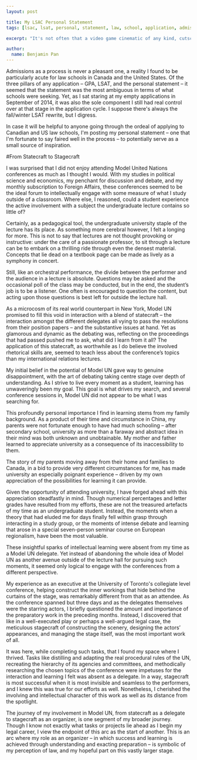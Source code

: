 ```yaml
---
layout: post

title: My LSAC Personal Statement
tags: [lsac, lsat, personal, statement, law, school, application, admissions]

excerpt: "It's not often that a video game cinematic of any kind, cutscene or trailer, measures up to even an even average sequence out of an unremarkable Hollywood film. Questionable voice acting, forgettable and pointless music (if there even is any), and bizarre editing are all too common."

author:
  name: Benjamin Pan
---
```


Admissions as a process is never a pleasant one, a reality I found to be particularly acute for law schools in Canada and the United States. Of the three pillars of any application – GPA, LSAT, and the personal statement – it seemed that the statement was the most ambiguous in terms of what schools were seeking. Yet, as I sat staring at my empty applications in September of 2014, it was also the sole component I still had real control over at that stage in the application cycle. I suppose there's always the fall/winter LSAT rewrite, but I digress.

In case it will be helpful to anyone going through the ordeal of applying to Canadian and US law schools, I'm posting my personal statement – one that I'm fortunate to say faired well in the process – to potentially serve as a small source of inspiration.

#From Statecraft to Stagecraft

I was surprised that I did not enjoy attending Model United Nations conferences as much as I thought I would. With my studies in political science and economics, my penchant for discussion and debate, and my monthly subscription to Foreign Affairs, these conferences seemed to be the ideal forum to intellectually engage with some measure of what I study outside of a classroom. Where else, I reasoned, could a student experience the active involvement with a subject the undergraduate lecture contains so little of?

Certainly, as a pedagogical tool, the undergraduate university staple of the lecture has its place. As something more cerebral however, I felt a longing for more. This is not to say that lectures are not thought provoking or instructive: under the care of a passionate professor, to sit through a lecture can be to embark on a thrilling ride through even the densest material. Concepts that lie dead on a textbook page can be made as lively as a symphony in concert.

Still, like an orchestral performance, the divide between the performer and the audience in a lecture is absolute. Questions may be asked and the occasional poll of the class may be conducted, but in the end, the student’s job is to be a listener. One often is encouraged to question the content, but acting upon those questions is best left for outside the lecture hall.

As a microcosm of its real world counterpart in New York, Model UN promised to fill this void in interaction with a blend of statecraft – the interaction amongst the different delegates all vying to pass the resolutions from their position papers – and the substantive issues at hand. Yet as glamorous and dynamic as the debating was, reflecting on the proceedings that had passed pushed me to ask, what did I learn from it all? The application of this statecraft, as worthwhile as I do believe the involved rhetorical skills are, seemed to teach less about the conference’s topics than my international relations lectures.

My initial belief in the potential of Model UN gave way to genuine disappointment, with the art of debating taking centre stage over depth of understanding. As I strive to live every moment as a student, learning has unwaveringly been my goal. This goal is what drives my search, and several conference sessions in, Model UN did not appear to be what I was searching for.

This profoundly personal importance I find in learning stems from my family background. As a product of their time and circumstance in China, my parents were not fortunate enough to have had much schooling – after secondary school, university as more than a faraway and abstract idea in their mind was both unknown and unobtainable. My mother and father learned to appreciate university as a consequence of its inaccessibility to them.

The story of my parents moving away from their home and families to Canada, in a bid to provide very different circumstances for me, has made university an especially poignant experience – driven by my own appreciation of the possibilities for learning it can provide.

Given the opportunity of attending university, I have forged ahead with this appreciation steadfastly in mind. Though numerical percentages and letter grades have resulted from my efforts, these are not the treasured artefacts of my time as an undergraduate student. Instead, the moments when a theory that had eluded me for days finally fell within grasp through interacting in a study group, or the moments of intense debate and learning that arose in a special seven-person seminar course on European regionalism, have been the most valuable.

These insightful sparks of intellectual learning were absent from my time as a Model UN delegate. Yet instead of abandoning the whole idea of Model UN as another avenue outside of the lecture hall for pursuing such moments, it seemed only logical to engage with the conferences from a different perspective.

My experience as an executive at the University of Toronto's collegiate level conference, helping construct the inner workings that hide behind the curtains of the stage, was remarkably different from that as an attendee. As the conference spanned but three days and as the delegates themselves were the starring actors, I briefly questioned the amount and importance of the preparatory work in the preceding months. Instead, I discovered that like in a well-executed play or perhaps a well-argued legal case, the meticulous stagecraft of constructing the scenery, designing the actors’ appearances, and managing the stage itself, was the most important work of all.

It was here, while completing such tasks, that I found my space where I thrived. Tasks like distilling and adapting the real procedural rules of the UN, recreating the hierarchy of its agencies and committees, and methodically researching the chosen topics of the conference were impetuses for the interaction and learning I felt was absent as a delegate. In a way, stagecraft is most successful when it is most invisible and seamless to the performers, and I knew this was true for our efforts as well. Nonetheless, I cherished the involving and intellectual character of this work as well as its distance from the spotlight.

The journey of my involvement in Model UN, from statecraft as a delegate to stagecraft as an organizer, is one segment of my broader journey. Though I know not exactly what tasks or projects lie ahead as I begin my legal career, I view the endpoint of this arc as the start of another. This is an arc where my role as an organizer – in which success and learning is achieved through understanding and exacting preparation – is symbolic of my perception of law, and my hopeful part on this vastly larger stage.
